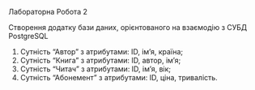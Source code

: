 Лабораторна Робота 2

Створення додатку бази даних, орієнтованого на взаємодію з СУБД PostgreSQL

1. Сутність “Автор” з атрибутами: ID, ім’я, країна;
2. Сутність “Книга” з атрибутами: ID, автор, ім’я;
3. Сутність “Читач” з атрибутами: ID, ім’я, вік;
4. Сутність “Абонемент” з атрибутами: ID, ціна, тривалість.